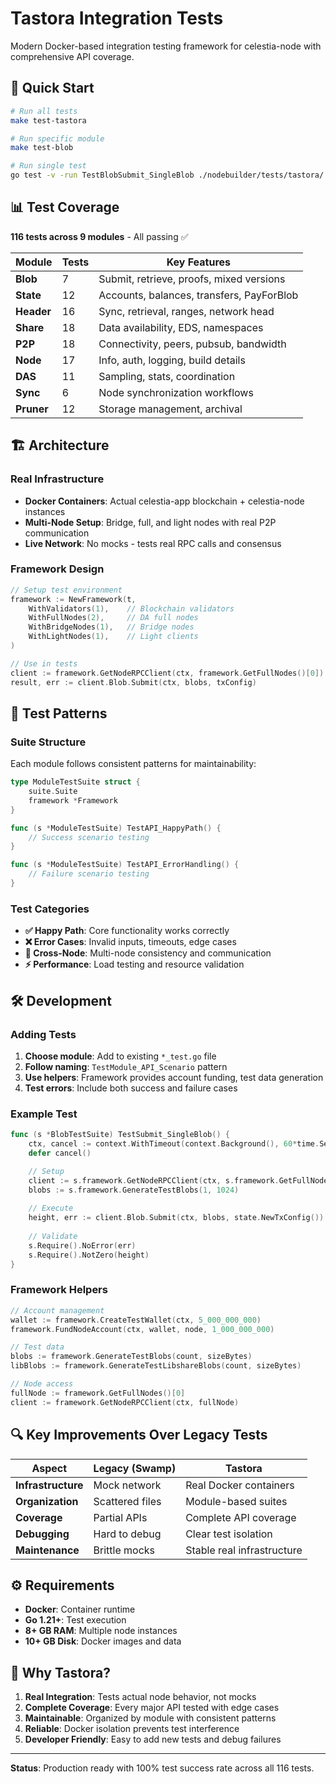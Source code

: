 # Tastora Integration Tests

Modern Docker-based integration testing framework for celestia-node with comprehensive API coverage.

## 🚀 Quick Start

```bash
# Run all tests
make test-tastora

# Run specific module
make test-blob

# Run single test
go test -v -run TestBlobSubmit_SingleBlob ./nodebuilder/tests/tastora/
```

## 📊 Test Coverage

**116 tests across 9 modules** - All passing ✅

| Module | Tests | Key Features |
|--------|-------|-------------|
| **Blob** | 7 | Submit, retrieve, proofs, mixed versions |
| **State** | 12 | Accounts, balances, transfers, PayForBlob |
| **Header** | 16 | Sync, retrieval, ranges, network head |
| **Share** | 18 | Data availability, EDS, namespaces |
| **P2P** | 18 | Connectivity, peers, pubsub, bandwidth |
| **Node** | 17 | Info, auth, logging, build details |
| **DAS** | 11 | Sampling, stats, coordination |
| **Sync** | 6 | Node synchronization workflows |
| **Pruner** | 12 | Storage management, archival |

## 🏗️ Architecture

### Real Infrastructure
- **Docker Containers**: Actual celestia-app blockchain + celestia-node instances
- **Multi-Node Setup**: Bridge, full, and light nodes with real P2P communication
- **Live Network**: No mocks - tests real RPC calls and consensus

### Framework Design
```go
// Setup test environment
framework := NewFramework(t,
    WithValidators(1),    // Blockchain validators
    WithFullNodes(2),     // DA full nodes
    WithBridgeNodes(1),   // Bridge nodes
    WithLightNodes(1),    // Light clients
)

// Use in tests
client := framework.GetNodeRPCClient(ctx, framework.GetFullNodes()[0])
result, err := client.Blob.Submit(ctx, blobs, txConfig)
```

## 🧪 Test Patterns

### Suite Structure
Each module follows consistent patterns for maintainability:

```go
type ModuleTestSuite struct {
    suite.Suite
    framework *Framework
}

func (s *ModuleTestSuite) TestAPI_HappyPath() {
    // Success scenario testing
}

func (s *ModuleTestSuite) TestAPI_ErrorHandling() {
    // Failure scenario testing
}
```

### Test Categories
- **✅ Happy Path**: Core functionality works correctly
- **❌ Error Cases**: Invalid inputs, timeouts, edge cases
- **🔗 Cross-Node**: Multi-node consistency and communication
- **⚡ Performance**: Load testing and resource validation

## 🛠️ Development

### Adding Tests
1. **Choose module**: Add to existing `*_test.go` file
2. **Follow naming**: `TestModule_API_Scenario` pattern  
3. **Use helpers**: Framework provides account funding, test data generation
4. **Test errors**: Include both success and failure cases

### Example Test
```go
func (s *BlobTestSuite) TestSubmit_SingleBlob() {
    ctx, cancel := context.WithTimeout(context.Background(), 60*time.Second)
    defer cancel()

    // Setup
    client := s.framework.GetNodeRPCClient(ctx, s.framework.GetFullNodes()[0])
    blobs := s.framework.GenerateTestBlobs(1, 1024)
    
    // Execute
    height, err := client.Blob.Submit(ctx, blobs, state.NewTxConfig())
    
    // Validate
    s.Require().NoError(err)
    s.Require().NotZero(height)
}
```

### Framework Helpers
```go
// Account management
wallet := framework.CreateTestWallet(ctx, 5_000_000_000)
framework.FundNodeAccount(ctx, wallet, node, 1_000_000_000)

// Test data
blobs := framework.GenerateTestBlobs(count, sizeBytes)
libBlobs := framework.GenerateTestLibshareBlobs(count, sizeBytes)

// Node access
fullNode := framework.GetFullNodes()[0]
client := framework.GetNodeRPCClient(ctx, fullNode)
```

## 🔍 Key Improvements Over Legacy Tests

| Aspect | Legacy (Swamp) | Tastora |
|--------|---------------|---------|
| **Infrastructure** | Mock network | Real Docker containers |
| **Organization** | Scattered files | Module-based suites |
| **Coverage** | Partial APIs | Complete API coverage |
| **Debugging** | Hard to debug | Clear test isolation |
| **Maintenance** | Brittle mocks | Stable real infrastructure |

## ⚙️ Requirements

- **Docker**: Container runtime
- **Go 1.21+**: Test execution
- **8+ GB RAM**: Multiple node instances
- **10+ GB Disk**: Docker images and data

## 🎯 Why Tastora?

1. **Real Integration**: Tests actual node behavior, not mocks
2. **Complete Coverage**: Every major API tested with edge cases
3. **Maintainable**: Organized by module with consistent patterns
4. **Reliable**: Docker isolation prevents test interference
5. **Developer Friendly**: Easy to add new tests and debug failures

---

**Status**: Production ready with 100% test success rate across all 116 tests.
